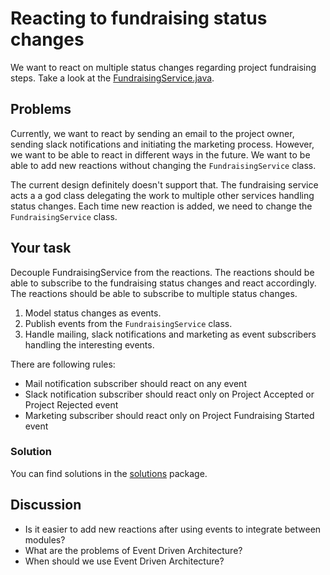 # Reacting to fundraising status changes
We want to react on multiple status changes regarding project fundraising steps. Take a look at the [FundraisingService.java](..%2F..%2Fsrc%2Fmain%2Fjava%2Fpl%2Fwojtyna%2Ftrainings%2Frecipes%2Fcrowdsorcery%2Ftasks%2Ftask6%2Fservices%2FFundraisingService.java).

## Problems
Currently, we want to react by sending an email to the project owner, sending slack notifications and initiating the marketing process. However, we want to be able to react in different ways in the future. We want to be able to add new reactions without changing the `FundraisingService` class.

The current design definitely doesn't support that. The fundraising service acts a a god class delegating the work to multiple other services handling status changes. Each time new reaction is added, we need to change the `FundraisingService` class.

## Your task
Decouple FundraisingService from the reactions. The reactions should be able to subscribe to the fundraising status changes and react accordingly. The reactions should be able to subscribe to multiple status changes.

1. Model status changes as events.
2. Publish events from the `FundraisingService` class.
3. Handle mailing, slack notifications and marketing as event subscribers handling the interesting events.

There are following rules:
- Mail notification subscriber should react on any event
- Slack notification subscriber should react only on Project Accepted or Project Rejected event
- Marketing subscriber should react only on Project Fundraising Started event

### Solution
You can find solutions in the [solutions](..%2F..%2Fsrc%2Fmain%2Fjava%2Fpl%2Fwojtyna%2Ftrainings%2Frecipes%2Fcrowdsorcery%2Fsolutions) package.

## Discussion
- Is it easier to add new reactions after using events to integrate between modules?
- What are the problems of Event Driven Architecture?
- When should we use Event Driven Architecture?